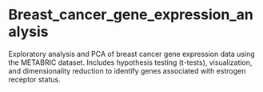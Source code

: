 # Breast_cancer_gene_expression_analysis
Exploratory analysis and PCA of breast cancer gene expression data using the METABRIC dataset. Includes hypothesis testing (t-tests), visualization, and dimensionality reduction to identify genes associated with estrogen receptor status.
